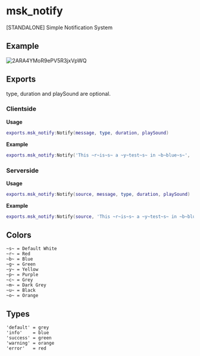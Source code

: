 # msk_notify
[STANDALONE] Simple Notification System

## Example
![2ARA4YMoR9ePV5R3jxVpWQ](https://user-images.githubusercontent.com/49867381/228982840-796fda43-b8df-49fc-9725-3ccca6044494.jpeg)

## Exports
type, duration and playSound are optional.
### Clientside
**Usage** 
```lua
exports.msk_notify:Notify(message, type, duration, playSound)
```
**Example** 
```lua
exports.msk_notify:Notify('This ~r~is~s~ a ~y~test~s~ in ~b~blue~s~', 'default', 5000, true)
```

### Serverside
**Usage** 
```lua
exports.msk_notify:Notify(source, message, type, duration, playSound)
```
**Example** 
```lua
exports.msk_notify:Notify(source, 'This ~r~is~s~ a ~y~test~s~ in ~b~blue~s~', 'default', 5000, true)
```

## Colors
```
~s~ = Default White
~r~ = Red
~b~ = Blue
~g~ = Green
~y~ = Yellow
~p~ = Purple
~c~ = Grey
~m~ = Dark Grey
~u~ = Black
~o~ = Orange 
```

## Types
```
'default' = grey
'info'    = blue
'success' = green
'warning' = orange
'error'   = red
```
